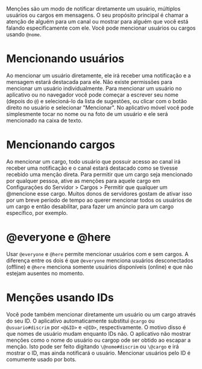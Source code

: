 <!-- TITLE: [PT] Menções -->
<!-- SUBTITLE: Notifique usuários diretamente -->

Menções são um modo de notificar diretamente um usuário, múltiplos usuários ou cargos em mensagens. O seu propósito principal é chamar a atenção de alguém para um canal ou mostrar para alguém que você está falando especificamente com ele. Você pode mencionar usuários ou cargos usando `@nome`.

# Mencionando usuários
Ao mencionar um usuário diretamente, ele irá receber uma notificação e a mensagem estará destacada para ele. Não existe permissões para mencionar um usuário individualmente. Para mencionar um usuário no aplicativo ou no navegador você pode começar a escrever seu nome (depois do `@`) e selecioná-lo da lista de sugestões, ou clicar com o botão direito no usuário e selecionar "Mencionar". No aplicativo móvel você pode simplesmente tocar no nome ou na foto de um usuário e ele será mencionado na caixa de texto.

# Mencionando cargos
Ao mencionar um cargo, todo usuário que possuir acesso ao canal irá receber uma notificação e o canal estará destacado como se tivesse recebido uma menção direta. Para permitir que um cargo seja mencionado por qualquer pessoa, ative as menções para aquele cargo em Configurações do Servidor > Cargos > Permitir que qualquer um @mencione esse cargo. Muitos donos de servidores gostam de ativar isso por um breve período de tempo ao querer mencionar todos os usuários de um cargo e então desabilitar, para fazer um anúncio para um cargo específico, por exemplo.

# @everyone e @here
Usar `@everyone` e `@here` permite mencionar usuários com e sem cargos. A diferença entre os dois é que `@everyone` menciona usuários desconectados (offline) e `@here` menciona somente usuários disponíveis (online) e que não estejam ausentes no momento.

# Menções usando IDs
Você pode também mencionar diretamente um usuário ou um cargo através do seu ID. O aplicativo automaticamente substitui `@cargo` ou `@usuario#discrim` por `<@&ID>` e `<@ID>`, respectivamente. O motivo disso é que nomes de usuário mudam enquanto IDs não. O aplicativo não mostrar menções como o nome do usuário ou cargop ode ser obtido ao escapar a menção. Isto pode ser feito digitando `\@nome#discrim` ou `\@cargo` e irá mostrar o ID, mas ainda notificará o usuário. Mencionar usuários pelo ID é comumente usado por bots.